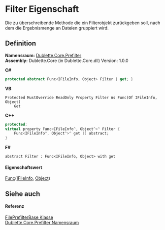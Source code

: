# Filter Eigenschaft


Die zu überschreibende Methode die ein Filterobjekt zurückgeben soll, nach dem die Ergebnismenge an Dateien gruppiert wird.



## Definition
**Namensraum:** <a href="N_Dublette_Core_Prefilter">Dublette.Core.Prefilter</a>  
**Assembly:** Dublette.Core (in Dublette.Core.dll) Version: 1.0.0

**C#**
``` C#
protected abstract Func<IFileInfo, Object> Filter { get; }
```
**VB**
``` VB
Protected MustOverride ReadOnly Property Filter As Func(Of IFileInfo, Object)
	Get
```
**C++**
``` C++
protected:
virtual property Func<IFileInfo^, Object^>^ Filter {
	Func<IFileInfo^, Object^>^ get () abstract;
}
```
**F#**
``` F#
abstract Filter : Func<IFileInfo, Object> with get
```



#### Eigenschaftswert
<a href="https://learn.microsoft.com/dotnet/api/system.func-2" target="_blank" rel="noopener noreferrer">Func</a>(<a href="T_Dublette_Core_Interfaces_IFileInfo">IFileInfo</a>, <a href="https://learn.microsoft.com/dotnet/api/system.object" target="_blank" rel="noopener noreferrer">Object</a>)

## Siehe auch


#### Referenz
<a href="T_Dublette_Core_Prefilter_FilePrefilterBase">FilePrefilterBase Klasse</a>  
<a href="N_Dublette_Core_Prefilter">Dublette.Core.Prefilter Namensraum</a>  
